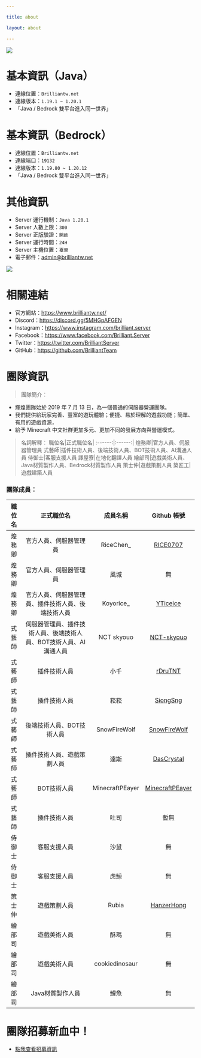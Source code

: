 ```yaml
---

title: about

layout: about

---
```


![](https://media.discordapp.net/attachments/596718421966716928/971190210928992267/AddText_05-04-06.36.35.png)

# 基本資訊（Java）
- 連線位置：` Brilliantw.net `
- 連線版本：` 1.19.1 ~ 1.20.1 `
- 「Java / Bedrock 雙平台進入同一世界」

# 基本資訊（Bedrock）
- 連線位置：` Brilliantw.net `
- 連線端口：` 19132 `
- 連線版本：` 1.19.80 ~ 1.20.12 `
- 「Java / Bedrock 雙平台進入同一世界」

# 其他資訊
- Server 運行機制：` Java 1.20.1 `
- Server 人數上限：` 300 `
- Server 正版驗證：` 開啟 `
- Server 運行時間：` 24H `
- Server 主機位置：` 臺灣 `
- 電子郵件：admin@brilliantw.net

<a href="https://www.mc-list.xyz/843/info" target="_blank"><img src="https://www.mc-list.xyz/banner/1-843.png" border="0"></a>

# 相關連結
- 官方網站：https://www.brilliantw.net/
- Discord：https://discord.gg/5MHGpAFGEN
- Instagram：https://www.instagram.com/brilliant.server
- Facebook：https://www.facebook.com/Brilliant.Server
- Twitter：https://twitter.com/BrilliantServer
- GitHub：https://github.com/BrilliantTeam

# 團隊資訊

> 團隊簡介：

- 輝煌團隊始於 2019 年 7 月 13 日，為一個普通的伺服器營運團隊。
- 我們提供給玩家完善、豐富的遊玩體驗；便捷、易於理解的遊戲功能；簡單、有用的遊戲資源，
- 給予 Minecraft 中文社群更加多元、更加不同的發展方向與營運模式。

> 名詞解釋：
職位名|正式職位名|
:------:|:------:|
煌務卿|官方人員、伺服器管理員
式藝師|插件技術人員、後端技術人員、BOT技術人員、AI溝通人員
侍御士|客服支援人員
譯屋寮|在地化翻譯人員
繪部司|遊戲美術人員、Java材質製作人員、Bedrock材質製作人員
策士仲|遊戲策劃人員
築匠工|遊戲建築人員

### 團隊成員：
職位名|正式職位名|成員名稱|Github 帳號|
:------:|:------:|:------:|:------:|
煌務卿|官方人員、伺服器管理員|RiceChen_|[RICE0707](https://github.com/RICE0707)
煌務卿|官方人員、伺服器管理員|風城|無
煌務卿|官方人員、伺服器管理員、插件技術人員、後端技術人員|Koyorice_|[YTiceice](https://github.com/YTiceice)
式藝師|伺服器管理員、插件技術人員、後端技術人員、BOT技術人員、AI溝通人員|NCT skyouo|[NCT-skyouo](https://github.com/NCT-skyouo)
式藝師|插件技術人員|小千|[rDruTNT](https://github.com/rDruTNT)
式藝師|插件技術人員|菘菘|[SiongSng](https://github.com/SiongSng)
式藝師|後端技術人員、BOT技術人員|SnowFireWolf|[SnowFireWolf](https://github.com/SnowFireWolf)
式藝師|插件技術人員、遊戲策劃人員|達斯|[DasCrystal](https://github.com/DasCrystal)
式藝師|BOT技術人員|MinecraftPEayer|[MinecraftPEayer](https://github.com/MinecraftPEayer)
式藝師|插件技術人員|吐司|暫無
侍御士|客服支援人員|沙鼠|無
侍御士|客服支援人員|虎鯨|無
策士仲|遊戲策劃人員|Rubia|[HanzerHong](https://github.com/Rubia7599)
繪部司|遊戲美術人員|酥瑪|無
繪部司|遊戲美術人員|cookiedinosaur|無
繪部司|Java材質製作人員|鯉魚|無

# 團隊招募新血中！
- <a href="https://www.brilliantw.net/成員招募">點我查看招募資訊</a>
